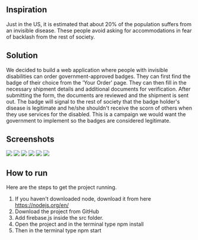 ## Inspiration
Just in the US, it is estimated that about 20% of the population suffers from an invisible disease. These people avoid asking for accommodations in fear of backlash from the rest of society.

## Solution
We decided to build a web application where people with invisible disabilities can order government-approved badges. They can first find the badge of their choice from the 'Your Order' page. They can then fill in the necessary shipment details and additional documents for verification. After submitting the form, the documents are reviewed and the shipment is sent out. The badge will signal to the rest of society that the badge holder's disease is legitimate and he/she shouldn't receive the scorn of others when they use services for the disabled. This is a campaign we would want the government to implement so the badges are considered legitimate.

## Screenshots
<img src="https://challengepost-s3-challengepost.netdna-ssl.com/photos/production/software_photos/001/651/625/datas/gallery.jpg">
<img src="https://challengepost-s3-challengepost.netdna-ssl.com/photos/production/software_photos/001/651/628/datas/gallery.jpg">
<img src="https://challengepost-s3-challengepost.netdna-ssl.com/photos/production/software_photos/001/651/629/datas/gallery.jpg">
<img src="https://challengepost-s3-challengepost.netdna-ssl.com/photos/production/software_photos/001/651/632/datas/gallery.jpg">
<img src="https://challengepost-s3-challengepost.netdna-ssl.com/photos/production/software_photos/001/651/924/datas/gallery.jpg">
<img src="https://challengepost-s3-challengepost.netdna-ssl.com/photos/production/software_photos/001/651/925/datas/gallery.jpg">

## How to run
Here are the steps to get the project running.
1. If you haven't downloaded node, download it from here https://nodejs.org/en/
2. Download the project from GitHub
3. Add firebase.js inside the src folder.
4. Open the project and in the terminal type npm install
5. Then in the terminal type npm start
